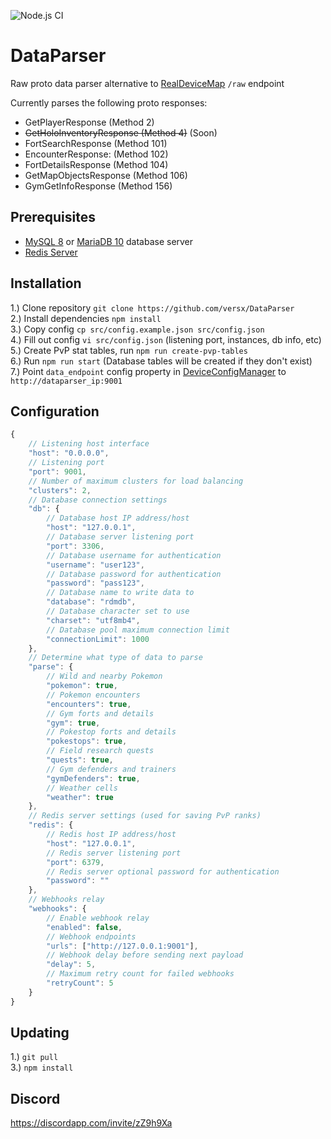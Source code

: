 ![Node.js CI](https://github.com/versx/DataParser/workflows/Node.js%20CI/badge.svg)
# DataParser  

Raw proto data parser alternative to [RealDeviceMap](https://github.com/RealDeviceMap/RealDeviceMap) `/raw` endpoint  

Currently parses the following proto responses:  
- GetPlayerResponse (Method 2)
- ~~GetHoloInventoryResponse (Method 4)~~ (Soon)
- FortSearchResponse (Method 101)
- EncounterResponse: (Method 102)
- FortDetailsResponse (Method 104)
- GetMapObjectsResponse (Method 106)
- GymGetInfoResponse (Method 156)

## Prerequisites  
- [MySQL 8](https://dev.mysql.com/downloads/mysql/) or [MariaDB 10](https://mariadb.org/download/) database server  
- [Redis Server](https://redis.io/download)

## Installation  
1.) Clone repository `git clone https://github.com/versx/DataParser`  
2.) Install dependencies `npm install`  
3.) Copy config `cp src/config.example.json src/config.json`  
4.) Fill out config `vi src/config.json` (listening port, instances, db info, etc)  
5.) Create PvP stat tables, run `npm run create-pvp-tables`  
6.) Run `npm run start` (Database tables will be created if they don't exist)  
7.) Point `data_endpoint` config property in [DeviceConfigManager](https://github.com/versx/DeviceConfigManager) to `http://dataparser_ip:9001`  

## Configuration  
```js
{
    // Listening host interface
    "host": "0.0.0.0",
    // Listening port
    "port": 9001,
    // Number of maximum clusters for load balancing
    "clusters": 2,
    // Database connection settings
    "db": {
        // Database host IP address/host
        "host": "127.0.0.1",
        // Database server listening port
        "port": 3306,
        // Database username for authentication
        "username": "user123",
        // Database password for authentication
        "password": "pass123",
        // Database name to write data to
        "database": "rdmdb",
        // Database character set to use
        "charset": "utf8mb4",
        // Database pool maximum connection limit
        "connectionLimit": 1000
    },
    // Determine what type of data to parse
    "parse": {
        // Wild and nearby Pokemon
        "pokemon": true,
        // Pokemon encounters
        "encounters": true,
        // Gym forts and details
        "gym": true,
        // Pokestop forts and details
        "pokestops": true,
        // Field research quests
        "quests": true,
        // Gym defenders and trainers
        "gymDefenders": true,
        // Weather cells
        "weather": true
    },
    // Redis server settings (used for saving PvP ranks)
    "redis": {
        // Redis host IP address/host
        "host": "127.0.0.1",
        // Redis server listening port
        "port": 6379,
        // Redis server optional password for authentication
        "password": ""
    },
    // Webhooks relay
    "webhooks": {
        // Enable webhook relay
        "enabled": false,
        // Webhook endpoints
        "urls": ["http://127.0.0.1:9001"],
        // Webhook delay before sending next payload
        "delay": 5,
        // Maximum retry count for failed webhooks
        "retryCount": 5
    }
}
```

## Updating  
1.) `git pull`   
3.) `npm install`  

## Discord  
https://discordapp.com/invite/zZ9h9Xa  
